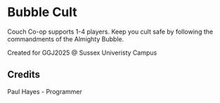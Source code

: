 # Bubble Cult

​Couch Co-op supports 1-4 players. 
Keep you cult safe by following the commandments of the Almighty Bubble.

Created for GGJ2025​ @ Sussex Univeristy Campus

## Credits

Paul Hayes - Programmer
